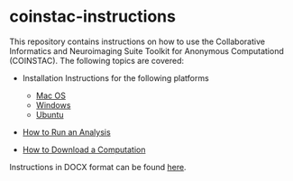 # coinstac-instructions

This repository contains instructions on how to use the Collaborative Informatics and Neuroimaging Suite Toolkit for
Anonymous Computationd (COINSTAC). The following topics are covered:

- Installation Instructions for the following platforms
    - [Mac OS](./coinstac-install-instructions-for-mac-os.md)
    - [Windows](./coinstac-install-instructions-for-win-10.md)
    - [Ubuntu](./coinstac-install-instructions-for-ubuntu-1604.md)

- [How to Run an Analysis](./coinstac-how-to-run-analysis.md)
- [How to Download a Computation](./coinstac-how-to-download-computation.md)

Instructions in DOCX format can be found [here](./docx).